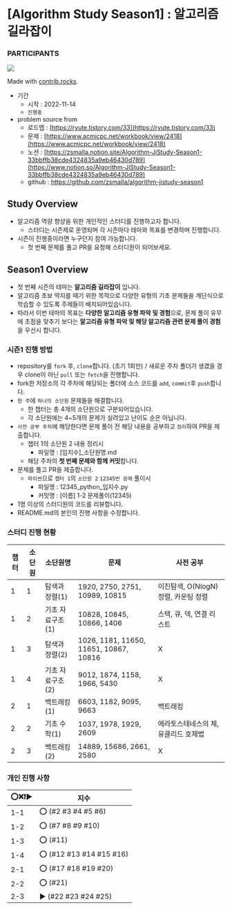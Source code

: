 # [Algorithm Study Season1] : 알고리즘 길라잡이
### PARTICIPANTS
<a href="https://github.com/zsmalla/algorithm-jistudy-season1/graphs/contributors">
  <img src="https://contrib.rocks/image?repo=zsmalla/algorithm-jistudy-season1" />
</a>

Made with [contrib.rocks](https://contrib.rocks).

- 기간
    - 시작 : 2022-11-14
    - `진행중`
- problem source from
    - 로드맵 : [https://ryute.tistory.com/33](https://ryute.tistory.com/33)
    - 문제  : [https://www.acmicpc.net/workbook/view/2418](https://www.acmicpc.net/workbook/view/2418)
    - 노션 : [https://zsmalla.notion.site/Algorithm-JiStudy-Season1-33bbffb38cde4324835a9eb46430d789](https://www.notion.so/Algorithm-JiStudy-Season1-33bbffb38cde4324835a9eb46430d789)
    - github : https://github.com/zsmalla/algorithm-jistudy-season1

## Study Overview

- 알고리즘 역량 향샹을 위한 개인적인 스터디를 진행하고자 합니다.
    - 스터디는 시즌제로 운영되며 각 시즌마다 테마와 목표를 변경하며 진행합니다.
- 시즌이 진행중이라면 누구던지 참여 가능합니다.
    - 첫 번째 문제를 풀고 PR을 요청해 스터디원이 되어보세요.

## Season1 Overview

- 첫 번째 시즌의 테마는 **알고리즘 길라잡이** 입니다.
- 알고리즘 초보 딱지를 떼기 위한 목적으로 다양한 유형의 기초 문제들을 계단식으로 학습할 수 있도록 주제들이 배치되어있습니다.
- 따라서 이번 테마의 목표는 **다양한 알고리즘 유형 파악 및 경험**으로, 문제 풀이 유무에 초점을 맞추기 보다는 **알고리즘 유형 파악 및 해당 알고리즘 관련 문제 풀이 경험**을 우선시 합니다.

### 시즌1 진행 방법

- repository를 `fork` 후, `clone`합니다. (초기 1회만) / 새로운 주차 폴더가 생겼을 경우 clone이 아닌 `pull` 또는 `fetch`을 진행합니다.
- fork한 저장소의 각 주차에 해당되는 폴더에 소스 코드를 `add`, `commit`후 `push`합니다.
- `한 주`에 `하나의 소단원` 문제들을 해결합니다.
    - 한 챕터는 총 4개의 소단원으로 구분되어있습니다.
    - 각 소단원에는 4~5개의 문제가 실려있고 난이도 순은 아닙니다.
- `사전 공부 주차`에 해당한다면 문제 풀이 전 해당 내용을 공부하고 `정리`하여 PR을 제출합니다.
    - 챕터 1의 소단원 2 내용 정리시
        - 파일명 : [임지수]_소단원명.md
    - 해당 주차의 **첫 번째 문제와 함께 커밋**합니다.
- 문제를 풀고 PR을 제출합니다.
    - `파이썬`으로 `챕터 1`의 `소단원 2` `12345번 문제` 풀이시
        - 파일명 : 12345_python_임지수.py
        - 커밋명 : [이름] 1-2 문제풀이(12345)
- 1명 이상의 스터디원의 코드를 리뷰합니다.
- README.md의 본인의 진행 사항을 수정합니다.
### 스터디 진행 현황

| 챕터 | 소단원 | 소단원명 | 문제 | 사전 공부 |
| --- | --- | --- | --- | --- |
| 1 | 1 | 탐색과 정렬(1) | 1920, 2750, 2751, 10989, 10815 | 이진탐색, O(NlogN)정렬, 카운팅 정렬 |
| 1 | 2 | 기초 자료구조(1) | 10828, 10845, 10866, 1406 | 스택, 큐, 덱, 연결 리스트 |
| 1 | 3 | 탐색과 정렬(2) | 1026, 1181, 11650, 11651, 10867, 10816 | X |
| 1 | 4 | 기초 자료구조(2) | 9012, 1874, 1158, 1966, 5430 | X |
| 2 | 1 | 백트래킹(1) | 6603, 1182, 9095, 9663 | 백트래킹 |
| 2 | 2 | 기초 수학(1) | 1037, 1978, 1929, 2609 | 에라토스테네스의 체, 유클리드 호제법 |
| 2 | 3 | 백트래킹(2) | 14889, 15686, 2661, 2580 | X |

### 개인 진행 사항

| ⭕❌❗▶️ | 지수 |
| --- | --- |
| 1-1 | ⭕ (#2 #3 #4 #5 #6) |
| 1-2 | ⭕ (#7 #8 #9 #10) |
| 1-3 | ⭕ (#11) |
| 1-4 | ⭕ (#12 #13 #14 #15 #16) |
| 2-1 | ⭕ (#17 #18 #19 #20) |
| 2-2 | ⭕ (#21) |
| 2-3 | ▶️ (#22 #23 #24 #25) |